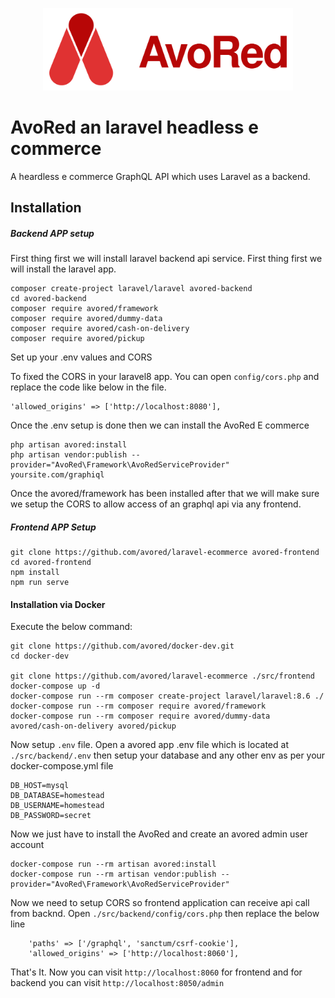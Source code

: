 <p align="center"><a href="https://avored.com" target="_blank"><img src="https://raw.githubusercontent.com/avored/framework/main/logo.svg" width="400"></a></p>

# AvoRed an laravel headless e commerce 

A  heardless e commerce GraphQL API which uses Laravel as a backend.

## Installation 

##### Backend APP setup 

First thing first we will install laravel backend api service. First thing first we will install the laravel app. 

    composer create-project laravel/laravel avored-backend
    cd avored-backend
    composer require avored/framework
    composer require avored/dummy-data
    composer require avored/cash-on-delivery
    composer require avored/pickup

Set up your .env values and CORS

To fixed the CORS in your laravel8 app. You can open `config/cors.php` and replace the code like below in the file.

    'allowed_origins' => ['http://localhost:8080'],


Once the .env setup is done then we can install the AvoRed E commerce

    php artisan avored:install
    php artisan vendor:publish --provider="AvoRed\Framework\AvoRedServiceProvider"
    yoursite.com/graphiql

Once the avored/framework has been installed after that we will make sure we setup the CORS to allow access of an graphql api via any frontend.

##### Frontend APP Setup

    git clone https://github.com/avored/laravel-ecommerce avored-frontend
    cd avored-frontend
    npm install
    npm run serve


#### Installation via Docker

Execute the below command:

    git clone https://github.com/avored/docker-dev.git
    cd docker-dev

    git clone https://github.com/avored/laravel-ecommerce ./src/frontend
    docker-compose up -d
    docker-compose run --rm composer create-project laravel/laravel:8.6 ./
    docker-compose run --rm composer require avored/framework
    docker-compose run --rm composer require avored/dummy-data avored/cash-on-delivery avored/pickup

Now setup `.env` file. Open a avored app .env file which is located at `./src/backend/.env` then setup your database and any other env as per your docker-compose.yml file

    DB_HOST=mysql
    DB_DATABASE=homestead
    DB_USERNAME=homestead
    DB_PASSWORD=secret

Now we just have to install the AvoRed and create an avored admin user account

    docker-compose run --rm artisan avored:install
    docker-compose run --rm artisan vendor:publish --provider="AvoRed\Framework\AvoRedServiceProvider"

Now we need to setup CORS so frontend application can receive api call from backnd.
Open `./src/backend/config/cors.php` then replace the below line

        'paths' => ['/graphql', 'sanctum/csrf-cookie'],
        'allowed_origins' => ['http://localhost:8060'],

That's It. Now you can visit `http://localhost:8060` for frontend and for backend you can visit `http://localhost:8050/admin`
